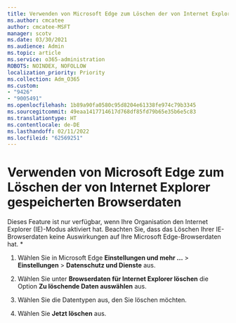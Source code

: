```yaml
---
title: Verwenden von Microsoft Edge zum Löschen der von Internet Explorer gespeicherten Browserdaten
ms.author: cmcatee
author: cmcatee-MSFT
manager: scotv
ms.date: 03/30/2021
ms.audience: Admin
ms.topic: article
ms.service: o365-administration
ROBOTS: NOINDEX, NOFOLLOW
localization_priority: Priority
ms.collection: Adm_O365
ms.custom:
- "9426"
- "9005491"
ms.openlocfilehash: 1b89a90fa0580c95d8204e61338fe974c79b3345
ms.sourcegitcommit: 49eaa1417714617d768df85fd79b65e35b6e5c83
ms.translationtype: HT
ms.contentlocale: de-DE
ms.lasthandoff: 02/11/2022
ms.locfileid: "62569251"
---
```

# <a name="use-microsoft-edge-to-clear-the-browsing-data-stored-by-internet-explorer"></a>Verwenden von Microsoft Edge zum Löschen der von Internet Explorer gespeicherten Browserdaten

Dieses Feature ist nur verfügbar, wenn Ihre Organisation den Internet Explorer (IE)-Modus aktiviert hat. Beachten Sie, dass das Löschen Ihrer IE-Browserdaten keine Auswirkungen auf Ihre Microsoft Edge-Browserdaten hat.
*
1. Wählen Sie in Microsoft Edge **Einstellungen und mehr ...** > **Einstellungen** > **Datenschutz und Dienste** aus.

1. Wählen Sie unter **Browserdaten für Internet Explorer löschen** die Option **Zu löschende Daten auswählen** aus.

1. Wählen Sie die Datentypen aus, den Sie löschen möchten.

1. Wählen Sie **Jetzt löschen** aus.